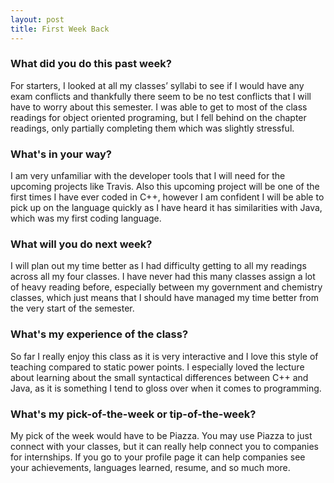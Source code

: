 ```yaml
---
layout: post
title: First Week Back
---
```

### What did you do this past week?

For starters, I looked at all my classes’ syllabi to see if I would have any exam conflicts and 
thankfully there seem to be no test conflicts that I will have to worry about this semester.
I was able to get to most of the class readings for object oriented programing, but I fell
behind on the chapter readings, only partially completing them which was slightly stressful.

### What's in your way?

I am very unfamiliar with the developer tools that I will need for the upcoming projects like
Travis. Also this upcoming project will be one of the first times I have ever coded in C++, however I am confident I will be able to pick up on the language quickly as I have heard it has similarities with Java, which was my first coding language.

### What will you do next week?

I will plan out my time better as I had difficulty getting to all my readings across all my four classes. I have never had this many classes assign a lot of heavy reading before, especially
between my government and chemistry classes, which just means that I should have managed my time better from the very start of the semester.

### What's my experience of the class?

So far I really enjoy this class as it is very interactive and I love this style of teaching compared to static power points. I especially loved the lecture about learning about the small syntactical differences between C++ and Java, as it is something I tend to gloss over when it comes to programming.

### What's my pick-of-the-week or tip-of-the-week?

My pick of the week would have to be Piazza. You may use Piazza to just connect with your classes, but it can really help connect you to companies for internships. If you go to your profile page it can help companies see your achievements, languages learned, resume, and so much more.
